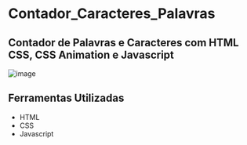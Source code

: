 # Contador_Caracteres_Palavras
## Contador de Palavras e Caracteres com HTML CSS, CSS Animation e Javascript
![image](https://github.com/Jorge-Marcelo/Contador_Caracteres_Palavras/assets/49494259/d78ddafd-135a-4136-b2e5-a271dfd8b769)

## Ferramentas Utilizadas
- HTML
- CSS
- Javascript
